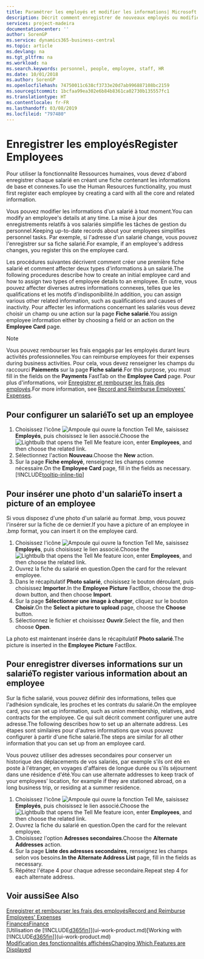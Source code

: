 ```yaml
---
title: Paramétrer les employés et modifier les informations| Microsoft Docs
description: Décrit comment enregistrer de nouveaux employés ou modifier les informations concernant ceux existants.
services: project-madeira
documentationcenter: ''
author: SorenGP
ms.service: dynamics365-business-central
ms.topic: article
ms.devlang: na
ms.tgt_pltfrm: na
ms.workload: na
ms.search.keywords: personnel, people, employee, staff, HR
ms.date: 10/01/2018
ms.author: SorenGP
ms.openlocfilehash: 74750011c638cf3733e20d7ab996887108bc2159
ms.sourcegitcommit: 1bcfaa99ea302e6b84b8361ca02730b135557fc1
ms.translationtype: HT
ms.contentlocale: fr-FR
ms.lasthandoff: 03/08/2019
ms.locfileid: "797480"
---
```

# <a name="register-employees"></a><span data-ttu-id="c65ce-103">Enregistrer les employés</span><span class="sxs-lookup"><span data-stu-id="c65ce-103">Register Employees</span></span>
<span data-ttu-id="c65ce-104">Pour utiliser la fonctionnalité Ressources humaines, vous devez d'abord enregistrer chaque salarié en créant une fiche contenant les informations de base et connexes.</span><span class="sxs-lookup"><span data-stu-id="c65ce-104">To use the Human Resources functionality, you must first register each employee by creating a card with all the core and related information.</span></span>

<span data-ttu-id="c65ce-105">Vous pouvez modifier les informations d'un salarié à tout moment.</span><span class="sxs-lookup"><span data-stu-id="c65ce-105">You can modify an employee's details at any time.</span></span> <span data-ttu-id="c65ce-106">La mise à jour des enregistrements relatifs à vos salariés simplifie les tâches de gestion du personnel.</span><span class="sxs-lookup"><span data-stu-id="c65ce-106">Keeping up-to-date records about your employees simplifies personnel tasks.</span></span> <span data-ttu-id="c65ce-107">Par exemple, si l'adresse d'un salarié change, vous pouvez l'enregistrer sur sa fiche salarié.</span><span class="sxs-lookup"><span data-stu-id="c65ce-107">For example, if an employee's address changes, you register this on the employee card.</span></span>

<span data-ttu-id="c65ce-108">Les procédures suivantes décrivent comment créer une première fiche salarié et comment affecter deux types d'informations à un salarié.</span><span class="sxs-lookup"><span data-stu-id="c65ce-108">The following procedures describe how to create an initial employee card and how to assign two types of employee details to an employee.</span></span> <span data-ttu-id="c65ce-109">En outre, vous pouvez affecter diverses autres informations connexes, telles que les qualifications et les motifs d'indisponibilité.</span><span class="sxs-lookup"><span data-stu-id="c65ce-109">In addition, you can assign various other related information, such as qualifications and causes of inactivity.</span></span> <span data-ttu-id="c65ce-110">Pour affecter les informations concernant les salariés vous devez choisir un champ ou une action sur la page **Fiche salarié**.</span><span class="sxs-lookup"><span data-stu-id="c65ce-110">You assign employee information either by choosing a field or an action on the **Employee Card** page.</span></span>

> [!NOTE]  
> <span data-ttu-id="c65ce-111">Vous pouvez rembourser les frais engagés par les employés durant leurs activités professionnelles.</span><span class="sxs-lookup"><span data-stu-id="c65ce-111">You can reimburse employees for their expenses during business activities.</span></span> <span data-ttu-id="c65ce-112">Pour cela, vous devez renseigner les champs du raccourci **Paiements** sur la page **Fiche salarié**.</span><span class="sxs-lookup"><span data-stu-id="c65ce-112">For this purpose, you must fill in the fields on the **Payments** FastTab on the **Employee Card** page.</span></span> <span data-ttu-id="c65ce-113">Pour plus d'informations, voir [Enregistrer et rembourser les frais des employés](finance-how-record-reimburse-employee-expenses.md).</span><span class="sxs-lookup"><span data-stu-id="c65ce-113">For more information, see [Record and Reimburse Employees' Expenses](finance-how-record-reimburse-employee-expenses.md).</span></span>

## <a name="to-set-up-an-employee"></a><span data-ttu-id="c65ce-114">Pour configurer un salarié</span><span class="sxs-lookup"><span data-stu-id="c65ce-114">To set up an employee</span></span>
1. <span data-ttu-id="c65ce-115">Choisissez l'icône ![Ampoule qui ouvre la fonction Tell Me](media/ui-search/search_small.png "Dites-moi ce que vous voulez faire"), saisissez **Employés**, puis choisissez le lien associé.</span><span class="sxs-lookup"><span data-stu-id="c65ce-115">Choose the ![Lightbulb that opens the Tell Me feature](media/ui-search/search_small.png "Tell me what you want to do") icon, enter **Employees**, and then choose the related link.</span></span>
2. <span data-ttu-id="c65ce-116">Sélectionnez l'action **Nouveau**.</span><span class="sxs-lookup"><span data-stu-id="c65ce-116">Choose the **New** action.</span></span>
3. <span data-ttu-id="c65ce-117">Sur la page **Fiche employé**, renseignez les champs comme nécessaire.</span><span class="sxs-lookup"><span data-stu-id="c65ce-117">On the **Employee Card** page, fill in the fields as necessary.</span></span> [!INCLUDE[tooltip-inline-tip](includes/tooltip-inline-tip_md.md)]

## <a name="to-insert-a-picture-of-an-employee"></a><span data-ttu-id="c65ce-118">Pour insérer une photo d'un salarié</span><span class="sxs-lookup"><span data-stu-id="c65ce-118">To insert a picture of an employee</span></span>
<span data-ttu-id="c65ce-119">Si vous disposez d'une photo d'un salarié au format .bmp, vous pouvez l'insérer sur la fiche de ce dernier.</span><span class="sxs-lookup"><span data-stu-id="c65ce-119">If you have a picture of an employee in .bmp format, you can insert it on the employee card.</span></span>

1. <span data-ttu-id="c65ce-120">Choisissez l'icône ![Ampoule qui ouvre la fonction Tell Me](media/ui-search/search_small.png "Dites-moi ce que vous voulez faire"), saisissez **Employés**, puis choisissez le lien associé.</span><span class="sxs-lookup"><span data-stu-id="c65ce-120">Choose the ![Lightbulb that opens the Tell Me feature](media/ui-search/search_small.png "Tell me what you want to do") icon, enter **Employees**, and then choose the related link.</span></span>
2. <span data-ttu-id="c65ce-121">Ouvrez la fiche du salarié en question.</span><span class="sxs-lookup"><span data-stu-id="c65ce-121">Open the card for the relevant employee.</span></span>
3. <span data-ttu-id="c65ce-122">Dans le récapitulatif **Photo salarié**, choisissez le bouton déroulant, puis choisissez **Importer**.</span><span class="sxs-lookup"><span data-stu-id="c65ce-122">In the **Employee Picture** FactBox, choose the drop-down button, and then choose **Import**.</span></span>
4. <span data-ttu-id="c65ce-123">Sur la page **Sélectionner une image à charger**, cliquez sur le bouton **Choisir**.</span><span class="sxs-lookup"><span data-stu-id="c65ce-123">On the **Select a picture to upload** page, choose the **Choose** button.</span></span>
5. <span data-ttu-id="c65ce-124">Sélectionnez le fichier et choisissez **Ouvrir**.</span><span class="sxs-lookup"><span data-stu-id="c65ce-124">Select the file, and then choose **Open**.</span></span>

<span data-ttu-id="c65ce-125">La photo est maintenant insérée dans le récapitulatif **Photo salarié**.</span><span class="sxs-lookup"><span data-stu-id="c65ce-125">The picture is inserted in the **Employee Picture** FactBox.</span></span>

## <a name="to-register-various-information-about-an-employee"></a><span data-ttu-id="c65ce-126">Pour enregistrer diverses informations sur un salarié</span><span class="sxs-lookup"><span data-stu-id="c65ce-126">To register various information about an employee</span></span>
<span data-ttu-id="c65ce-127">Sur la fiche salarié, vous pouvez définir des informations, telles que l'adhésion syndicale, les proches et les contrats du salarié.</span><span class="sxs-lookup"><span data-stu-id="c65ce-127">On the employee card, you can set up information, such as union membership, relatives, and contracts for the employee.</span></span> <span data-ttu-id="c65ce-128">Ce qui suit décrit comment configurer une autre adresse.</span><span class="sxs-lookup"><span data-stu-id="c65ce-128">The following describes how to set up an alternate address.</span></span> <span data-ttu-id="c65ce-129">Les étapes sont similaires pour d'autres informations que vous pouvez configurer à partir d'une fiche salarié.</span><span class="sxs-lookup"><span data-stu-id="c65ce-129">The steps are similar for all other information that you can set up from an employee card.</span></span>

<span data-ttu-id="c65ce-130">Vous pouvez utiliser des adresses secondaires pour conserver un historique des déplacements de vos salariés, par exemple s'ils ont été en poste à l'étranger, en voyages d'affaires de longue durée ou s'ils séjournent dans une résidence d'été.</span><span class="sxs-lookup"><span data-stu-id="c65ce-130">You can use alternate addresses to keep track of your employees’ location, for example if they are stationed abroad, on a long business trip, or residing at a summer residence.</span></span>

1. <span data-ttu-id="c65ce-131">Choisissez l'icône ![Ampoule qui ouvre la fonction Tell Me](media/ui-search/search_small.png "Dites-moi ce que vous voulez faire"), saisissez **Employés**, puis choisissez le lien associé.</span><span class="sxs-lookup"><span data-stu-id="c65ce-131">Choose the ![Lightbulb that opens the Tell Me feature](media/ui-search/search_small.png "Tell me what you want to do") icon, enter **Employees**, and then choose the related link.</span></span>
2. <span data-ttu-id="c65ce-132">Ouvrez la fiche du salarié en question.</span><span class="sxs-lookup"><span data-stu-id="c65ce-132">Open the card for the relevant employee.</span></span>
3. <span data-ttu-id="c65ce-133">Choisissez l'option **Adresses secondaires**.</span><span class="sxs-lookup"><span data-stu-id="c65ce-133">Choose the **Alternate Addresses** action.</span></span>
4. <span data-ttu-id="c65ce-134">Sur la page **Liste des adresses secondaires**, renseignez les champs selon vos besoins.</span><span class="sxs-lookup"><span data-stu-id="c65ce-134">**In the Alternate Address List** page, fill in the fields as necessary.</span></span>
5. <span data-ttu-id="c65ce-135">Répétez l'étape 4 pour chaque adresse secondaire.</span><span class="sxs-lookup"><span data-stu-id="c65ce-135">Repeat step 4 for each alternate address.</span></span>

## <a name="see-also"></a><span data-ttu-id="c65ce-136">Voir aussi</span><span class="sxs-lookup"><span data-stu-id="c65ce-136">See Also</span></span>
[<span data-ttu-id="c65ce-137">Enregistrer et rembourser les frais des employés</span><span class="sxs-lookup"><span data-stu-id="c65ce-137">Record and Reimburse Employees' Expenses</span></span>](finance-how-record-reimburse-employee-expenses.md)  
[<span data-ttu-id="c65ce-138">Finances</span><span class="sxs-lookup"><span data-stu-id="c65ce-138">Finance</span></span>](finance.md)  
<span data-ttu-id="c65ce-139">[Utilisation de [!INCLUDE[d365fin](includes/d365fin_md.md)]](ui-work-product.md)</span><span class="sxs-lookup"><span data-stu-id="c65ce-139">[Working with [!INCLUDE[d365fin](includes/d365fin_md.md)]](ui-work-product.md)</span></span>  
[<span data-ttu-id="c65ce-140">Modification des fonctionnalités affichées</span><span class="sxs-lookup"><span data-stu-id="c65ce-140">Changing Which Features are Displayed</span></span>](ui-experiences.md)
